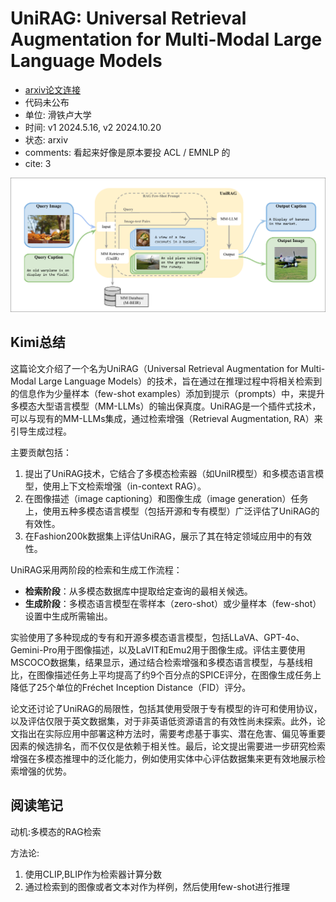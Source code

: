 # UniRAG: Universal Retrieval Augmentation for Multi-Modal Large Language Models

- [arxiv论文连接](https://arxiv.org/abs/2405.10311)
- 代码未公布
- 单位: 滑铁卢大学
- 时间: v1 2024.5.16, v2 2024.10.20
- 状态: arxiv
- comments: 看起来好像是原本要投 ACL / EMNLP 的
- cite: 3

![alt text](./img/UniRAG.png)

## Kimi总结

这篇论文介绍了一个名为UniRAG（Universal Retrieval Augmentation for Multi-Modal Large Language Models）的技术，旨在通过在推理过程中将相关检索到的信息作为少量样本（few-shot examples）添加到提示（prompts）中，来提升多模态大型语言模型（MM-LLMs）的输出保真度。UniRAG是一个插件式技术，可以与现有的MM-LLMs集成，通过检索增强（Retrieval Augmentation, RA）来引导生成过程。

主要贡献包括：

1. 提出了UniRAG技术，它结合了多模态检索器（如UniIR模型）和多模态语言模型，使用上下文检索增强（in-context RAG）。
2. 在图像描述（image captioning）和图像生成（image generation）任务上，使用五种多模态语言模型（包括开源和专有模型）广泛评估了UniRAG的有效性。
3. 在Fashion200k数据集上评估UniRAG，展示了其在特定领域应用中的有效性。

UniRAG采用两阶段的检索和生成工作流程：

- **检索阶段**：从多模态数据库中提取给定查询的最相关候选。
- **生成阶段**：多模态语言模型在零样本（zero-shot）或少量样本（few-shot）设置中生成所需输出。

实验使用了多种现成的专有和开源多模态语言模型，包括LLaVA、GPT-4o、Gemini-Pro用于图像描述，以及LaVIT和Emu2用于图像生成。评估主要使用MSCOCO数据集，结果显示，通过结合检索增强和多模态语言模型，与基线相比，在图像描述任务上平均提高了约9个百分点的SPICE评分，在图像生成任务上降低了25个单位的Fréchet Inception Distance（FID）评分。

论文还讨论了UniRAG的局限性，包括其使用受限于专有模型的许可和使用协议，以及评估仅限于英文数据集，对于非英语低资源语言的有效性尚未探索。此外，论文指出在实际应用中部署这种方法时，需要考虑基于事实、潜在危害、偏见等重要因素的候选排名，而不仅仅是依赖于相关性。最后，论文提出需要进一步研究检索增强在多模态推理中的泛化能力，例如使用实体中心评估数据集来更有效地展示检索增强的优势。

## 阅读笔记

动机:多模态的RAG检索

方法论:

1. 使用CLIP,BLIP作为检索器计算分数
2. 通过检索到的图像或者文本对作为样例，然后使用few-shot进行推理
